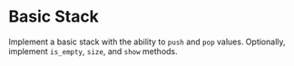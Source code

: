 # Basic Stack

Implement a basic stack with the ability to `push` and `pop` values.
Optionally, implement `is_empty`, `size`, and `show` methods.
